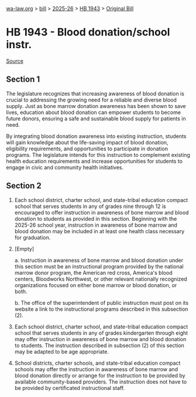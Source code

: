 [wa-law.org](/) > [bill](/bill/) > [2025-26](/bill/2025-26/) > [HB 1943](/bill/2025-26/hb/1943/) > [Original Bill](/bill/2025-26/hb/1943/1/)

# HB 1943 - Blood donation/school instr.

[Source](http://lawfilesext.leg.wa.gov/biennium/2025-26/Pdf/Bills/House%20Bills/1943.pdf)

## Section 1
The legislature recognizes that increasing awareness of blood donation is crucial to addressing the growing need for a reliable and diverse blood supply. Just as bone marrow donation awareness has been shown to save lives, education about blood donation can empower students to become future donors, ensuring a safe and sustainable blood supply for patients in need.

By integrating blood donation awareness into existing instruction, students will gain knowledge about the life-saving impact of blood donation, eligibility requirements, and opportunities to participate in donation programs. The legislature intends for this instruction to complement existing health education requirements and increase opportunities for students to engage in civic and community health initiatives.

## Section 2
1. Each school district, charter school, and state-tribal education compact school that serves students in any of grades nine through 12 is encouraged to offer instruction in awareness of bone marrow and blood donation to students as provided in this section. Beginning with the 2025-26 school year, instruction in awareness of bone marrow and blood donation may be included in at least one health class necessary for graduation.

2. [Empty]

    a. Instruction in awareness of bone marrow and blood donation under this section must be an instructional program provided by the national marrow donor program, the American red cross, America's blood centers, Bloodworks Northwest, or other relevant nationally recognized organizations focused on either bone marrow or blood donation, or both.

    b. The office of the superintendent of public instruction must post on its website a link to the instructional programs described in this subsection (2).

3. Each school district, charter school, and state-tribal education compact school that serves students in any of grades kindergarten through eight may offer instruction in awareness of bone marrow and blood donation to students. The instruction described in subsection (2) of this section may be adapted to be age appropriate.

4. School districts, charter schools, and state-tribal education compact schools may offer the instruction in awareness of bone marrow and blood donation directly or arrange for the instruction to be provided by available community-based providers. The instruction does not have to be provided by certificated instructional staff.
